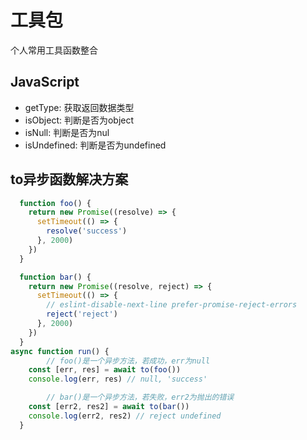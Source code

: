 # 工具包

个人常用工具函数整合

## JavaScript

- getType: 获取返回数据类型
- isObject: 判断是否为object
- isNull: 判断是否为nul
- isUndefined: 判断是否为undefined

## to异步函数解决方案

```javascript
  function foo() {
    return new Promise((resolve) => {
      setTimeout(() => {
        resolve('success')
      }, 2000)
    })
  }

  function bar() {
    return new Promise((resolve, reject) => {
      setTimeout(() => {
        // eslint-disable-next-line prefer-promise-reject-errors
        reject('reject')
      }, 2000)
    })
  }
async function run() {
		// foo()是一个异步方法，若成功，err为null
    const [err, res] = await to(foo())
    console.log(err, res) // null, 'success'

		// bar()是一个异步方法，若失败，err2为抛出的错误
    const [err2, res2] = await to(bar())
    console.log(err2, res2) // reject undefined
  }
```
